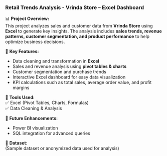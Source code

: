 ### **Retail Trends Analysis - Vrinda Store – Excel Dashboard**  
📊 **Project Overview:**  
This project analyzes sales and customer data from **Vrinda Store** using **Excel** to generate key insights. The analysis includes **sales trends, revenue patterns, customer segmentation, and product performance** to help optimize business decisions.  

🔹 **Key Features:**  
- Data cleaning and transformation in **Excel**  
- Sales and revenue analysis using **pivot tables & charts**  
- Customer segmentation and purchase trends  
- Interactive Excel dashboard for easy data visualization  
- KPI calculations such as total sales, average order value, and profit margins  

📂 **Tools Used:**  
✅ Excel (Pivot Tables, Charts, Formulas)  
✅ Data Cleaning & Analysis  

🚀 **Future Enhancements:**  
- Power BI visualization  
- SQL integration for advanced queries  

📁 **Dataset:**  
(Sample dataset or anonymized data used for analysis)  
